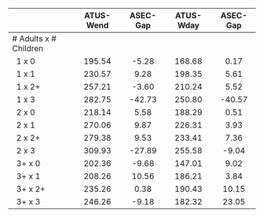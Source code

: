 
|                      |    ATUS-Wend |     ASEC-Gap |    ATUS-Wday |     ASEC-Gap |
| -------------------- | :----------: | :----------: | :----------: | :----------: |
| # Adults x # Children |              |              |              |              |
| &nbsp;&nbsp;1 x 0    |       195.54 |        -5.28 |       168.68 |         0.17 |
| &nbsp;&nbsp;1 x 1    |       230.57 |         9.28 |       198.35 |         5.61 |
| &nbsp;&nbsp;1 x 2+   |       257.21 |        -3.60 |       210.24 |         5.52 |
| &nbsp;&nbsp;1 x 3    |       282.75 |       -42.73 |       250.80 |       -40.57 |
| &nbsp;&nbsp;2 x 0    |       218.14 |         5.58 |       188.29 |         0.51 |
| &nbsp;&nbsp;2 x 1    |       270.06 |         9.87 |       226.31 |         3.93 |
| &nbsp;&nbsp;2 x 2+   |       279.38 |         9.53 |       233.41 |         7.36 |
| &nbsp;&nbsp;2 x 3    |       309.93 |       -27.89 |       255.58 |        -9.04 |
| &nbsp;&nbsp;3+ x 0   |       202.36 |        -9.68 |       147.01 |         9.02 |
| &nbsp;&nbsp;3+ x 1   |       208.26 |        10.56 |       186.21 |         3.84 |
| &nbsp;&nbsp;3+ x 2+  |       235.26 |         0.38 |       190.43 |        10.15 |
| &nbsp;&nbsp;3+ x 3   |       246.26 |        -9.18 |       182.32 |        23.05 |


